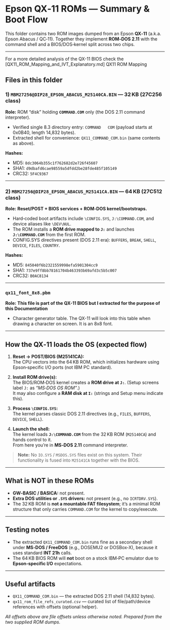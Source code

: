 # Epson QX‑11 ROMs — Summary & Boot Flow

This folder contains two ROM images dumped from an Epson **QX‑11** (a.k.a. Epson Abacus / QC‑11). Together they implement **ROM‑DOS 2.11** with the command shell and a BIOS/DOS‑kernel split across two chips.

---
For a more detailed analysis of the QX-11 BIOS check the [QX11_ROM_Mapping_and_IVT_Explanatory.md] QX11 ROM Mapping

## Files in this folder

### 1) `MBM27256@DIP28_EPSON_ABACUS_M25140CA.BIN` — 32 KB (27C256 class)
**Role:** ROM “disk” holding **`COMMAND.COM`** only (the DOS 2.11 command interpreter).  
- Verified single 8.3 directory entry: `COMMAND   COM` (payload starts at 0x0B40, length 14,832 bytes).  
- Extracted shell for convenience: `QX11_COMMAND_COM.bin` (same contents as above).

**Hashes:**  
- MD5: `8dc3064b355c1f762682d2e726f45607`  
- SHA1: `d9dbafd6cae98559a5dfdd2be28fde485f105149`  
- CRC32: `5F4C9367`

---

### 2) `MBM27256@DIP28_EPSON_ABACUS_M25141CA.BIN` — 64 KB (27C512 class)
**Role:** **Reset/POST + BIOS services + ROM‑DOS kernel/bootstraps.**  
- Hard‑coded boot artifacts include `\CONFIG.SYS`, `J:\COMMAND.COM`, and device aliases like `\DEV\NUL`.  
- The ROM installs a **ROM drive mapped to `J:`** and launches **`J:\COMMAND.COM`** from the first ROM.  
- CONFIG.SYS directives present (DOS 2.11 era): `BUFFERS`, `BREAK`, `SHELL`, `DEVICE`, `FILES`, `COUNTRY`.

**Hashes:**  
- MD5: `845040f6b2321559998efa5901304cc9`  
- SHA1: `737e9ff8bb78161704b463393b69afd3c5b5c007`  
- CRC32: `B0AC8134`

---
### `qx11_font_8x8.pbm`
**Role:** **This file is part of the QX-11 BIOS but I extracted for the purpose of this Documentation**  
- Character generator table. The QX-11 will look into this table when drawing a character on screen. It is an 8x8 font.  

---
## How the QX‑11 loads the OS (expected flow)

1. **Reset → POST/BIOS (M25141CA):**  
   The CPU vectors into the 64 KB ROM, which initializes hardware using Epson‑specific I/O ports (not IBM PC standard).

2. **Install ROM drive(s):**  
   The BIOS/ROM‑DOS kernel creates a **ROM drive at `J:`**. (Setup screens label `J:` as *“MS‑DOS OS ROM”*.)  
   It may also configure a **RAM disk at `I:`** (strings and Setup menu indicate this).

3. **Process `\CONFIG.SYS`:**  
   The kernel parses classic DOS 2.11 directives (e.g., `FILES`, `BUFFERS`, `DEVICE`, `SHELL`).

4. **Launch the shell:**  
   The kernel loads **`J:\COMMAND.COM`** from the 32 KB ROM (`M25140CA`) and hands control to it.  
   From here you’re in **MS‑DOS 2.11** command interpreter.

> **Note:** No `IO.SYS` / `MSDOS.SYS` files exist on this system. Their functionality is fused into `M25141CA` together with the BIOS.

---

## What is NOT in these ROMs

- **GW‑BASIC / BASICA:** not present.  
- **Extra DOS utilities or `.SYS` drivers:** not present (e.g., no `ICRTDRV.SYS`).  
- The 32 KB ROM is **not a mountable FAT filesystem**; it’s a minimal ROM structure that only carries `COMMAND.COM` for the kernel to copy/execute.

---

## Testing notes

- The extracted `QX11_COMMAND_COM.bin` runs fine as a secondary shell under **MS‑DOS / FreeDOS** (e.g., DOSEMU2 or DOSBox‑X), because it uses standard **INT 21h** calls.  
- The 64 KB BIOS ROM will **not** boot on a stock IBM‑PC emulator due to **Epson‑specific I/O** expectations.

---

## Useful artifacts

- `QX11_COMMAND_COM.bin` — the extracted DOS 2.11 shell (14,832 bytes).  
- `qx11_rom_file_refs_curated.csv` — curated list of file/path/device references with offsets (optional helper).

*All offsets above are file offsets unless otherwise noted. Prepared from the two supplied ROM dumps.*

